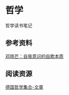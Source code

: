 # 哲学

哲学读书笔记

## 参考资料

[邓晓芒：自我意识的自欺本质](https://mp.weixin.qq.com/s?__biz=MzI4OTAxMTEwOA==&mid=2649999303&idx=1&sn=693d2b98b0bbca159e0e114ed479e149&chksm=f432c30cc3454a1a66084fdc0f39f44cf88d9092f7415aa8625dda01e7224e89501e3e2db302&mpshare=1&scene=1&srcid=#rd)

## 阅读资源

[德国哲学集合-文章](https://mp.weixin.qq.com/s?__biz=MjM5MTExMDgwMQ==&mid=502292684&idx=1&sn=71b13b9adb4978c8e8feb1a48767c19d&chksm=3ebe433209c9ca2497762a703499b2eb1ebcf53ebed640a0291f4cf35c21bd1cb1e63d0f1124&mpshare=1&scene=1&srcid=%23rd)